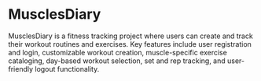 # MusclesDiary
MusclesDiary is a fitness tracking project where users can create and track their workout routines and exercises. Key features include user registration and login, customizable workout creation, muscle-specific exercise cataloging, day-based workout selection, set and rep tracking, and user-friendly logout functionality. 
